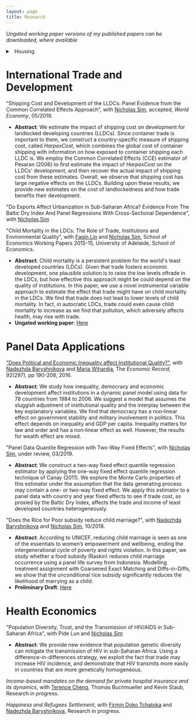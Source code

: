 ```yaml
---
layout: page
title: Research
---
```


*Ungated working paper versions of my published papers can be downloaded, where available*

<details>
<summary>
<a class="btnfire small stroke"><em class="fas fa-chevron-circle-down"></em>&nbsp;&nbsp;Housing</a>    
</summary>

["Natural Disasters and Mental Health: A Quantile Approach"](https://www.sciencedirect.com/science/article/pii/S0165176519301387), with [Nadezhda Baryshnikova](https://researchers.adelaide.edu.au/profile/nadezhda.baryshnikova), *Economics Letters*, 180, pp 62-66, 2019. 
- **Abstract**: This article investigates heterogeneity in the effect of experiencing natural disasters on mental health. Using Australian longitudinal data, we find that home owners generally show a reduction in mental health score after a disaster. There is a strong negative effect in the lowest two quantiles of the distribution for non-owners.
- **Ungated working paper**: [Here](https://github.com/anhpham-econ/about-me/blob/master/papers/Disaster_MentalHealth.pdf).
- **Early working paper**: [Here](https://ideas.repec.org/p/adl/wpaper/2018-13.html)

"New evidence on mental health and housing affordability in cities: A quantile regression approach", with [Emma Baker](https://researchers.adelaide.edu.au/profile/emma.baker), [Lyrian Daniel](https://researchers.adelaide.edu.au/profile/lyrian.daniel) and [Rebecca Bentley](https://www.findanexpert.unimelb.edu.au/display/person99174), revised and resubmitted, 06/2019.

"Cold housing: evidence, risk and vulnerability", with [Lyrian Daniel](https://researchers.adelaide.edu.au/profile/lyrian.daniel), [Emma Baker](https://researchers.adelaide.edu.au/profile/emma.baker) and Andrew Beer, minor revision, 06/2019.

*More than just climate*, with [Lyrian Daniel](https://researchers.adelaide.edu.au/profile/lyrian.daniel), [Emma Baker](https://researchers.adelaide.edu.au/profile/emma.baker) and Andrew Beer, Research in progress.

*Dynamics of household demand for renewable energy infrastructure*, with [Lyrian Daniel](https://researchers.adelaide.edu.au/profile/lyrian.daniel), Research in progress.

</details>



# International Trade and Development
"Shipping Cost and Development of the LLDCs: Panel Evidence from the Common Correlated Effects Approach", with [Nicholas Sim](https://sites.google.com/view/nicholassim/home), accepted, *World Economy*, 05/2019.
- **Abstract**: We estimate the impact of shipping cost on development for landlocked developing countries (LLDCs). Since container trade is important to them, we construct a country-specific measure of shipping cost, called *HarpexCost*, which combines the global cost of container shipping with information on how exposed to container shipping each LLDC is. We employ the Common Correlated Effects (CCE) estimator of Pesaran (2006) to first estimate the impact of *HarpexCost* on the LLDCs' development, and then recover the actual impact of shipping cost from these estimates. Overall, we observe that shipping cost has large negative effects on the LLDCs. Building upon these results, we provide new estimates on the cost of landlockedness and how trade benefits their development.

"Do Exports Affect Urbanization in Sub-Saharan Africa? Evidence From The Baltic Dry Index And Panel Regressions With Cross-Sectional Dependence", with [Nicholas Sim](https://sites.google.com/view/nicholassim/home)

"Child Mortality in the LDCs: The Role of Trade, Institutions and Environmental Quality", with [Faqin Lin](https://linfaqin.weebly.com/) and [Nicholas Sim](https://sites.google.com/view/nicholassim/home), School of Economics Working Papers 2015-15, University of Adelaide, School of Economics.
- **Abstract**: Child mortality is a persistent problem for the world's least developed countries (LDCs). Given that trade fosters economic development, one plausible solution is to raise the low levels oftrade in the LDCs, but how effective this approach might be could depend on the quality of institutions. In this paper, we use a novel instrumental variable approach to estimate the effect that trade might have on child mortality in the LDCs. We find that trade does not lead to lower levels of child mortality. In fact, in autocratic LDCs, trade could even cause child mortality to increase as we find that pollution, which adversely affects health, may rise with trade.
- **Ungated working paper**: [Here](https://ideas.repec.org/p/adl/wpaper/2015-15.html)

# Panel Data Applications
["Does Political and Economic Inequality affect Institutional Quality?"](https://onlinelibrary.wiley.com/doi/full/10.1111/1475-4932.12246), with [Nadezhda Baryshnikova](https://researchers.adelaide.edu.au/profile/nadezhda.baryshnikova) and [Maria Wihardja](https://blogs.worldbank.org/team/maria-monica-wihardja), The *Economic Record*, 92(297), pp 190-208, 2016.
- **Abstract**: We study how inequality, democracy and economic development affect institutions in a dynamic panel model using data for 78 countries from 1984 to 2006. We suggest a model that assumes the sluggish adjustment of institutional quality and the interplay between the key explanatory variables. We find that democracy has a non‐linear effect on government stability and military involvement in politics. This effect depends on inequality and GDP per capita. Inequality matters for law and order and has a non‐linear effect as well. However, the results for wealth effect are mixed.


"Panel Data Quantile Regression with Two-Way Fixed Effects",  with [Nicholas Sim](https://sites.google.com/view/nicholassim/home), under review, 03/2019.
- **Abstract**: We construct a two-way fixed effect quantile regression estimator by applying the one-way fixed effect quantile regression technique of Canay (2011). We explore the Monte Carlo properties of this estimator under the assumption that the data generating process may contain a one- or two-way fixed effect. We apply this estimator to a panel data with country and year fixed effects to see if trade cost, as proxied by the Baltic Dry Index, affects the trade and income of least developed countries heterogeneously.

"Does the Rice for Poor subsidy reduce child marriage?", with [Nadezhda Baryshnikova](https://www.adelaide.edu.au/directory/nadezhda.baryshnikova) and [Nicholas Sim](https://sites.google.com/view/nicholassim/home), 10/2018.
- **Abstract**: According to UNICEF, reducing child marriage is seen as one of the essentials to women’s empowerment and wellbeing, ending the intergenerational cycle of poverty and rights violation. In this paper, we study whether a food subsidy (Raskin) reduces child marriage occurrence using a panel life survey from Indonesia. Modelling treatment assignment with Coarsened Exact Matching and Diffs-in-Diffs, we show that the unconditional rice subsidy significantly reduces the likelihood of marrying as a child.
- **Preliminary Draft**: [Here](https://ies.keio.ac.jp/upload/20181026appliedpaper-1.pdf)

# Health Economics
"Population Diversity, Trust, and the Transmission of HIV/AIDS in Sub-Saharan Africa", with Pide Lun and [Nicholas Sim](https://sites.google.com/view/nicholassim/home)
- **Abstract**: We provide new evidence that population genetic diversity can mitigate the transmission of HIV in sub-Saharan Africa. Using a difference-in-differences strategy, we exploit the fact that trade may increase HIV incidence, and demonstrate that HIV transmits more easily in countries that are more genetically homogeneous.

*Income-based mandates on the demand for private hospital insurance and its dynamics*, with [Terence Cheng](https://terencechaicheng.wordpress.com/), Thomas Buchmueller and Kevin Staub, Research in progress. 

*Happiness and Refugees Settlement*, with [Firmin Doko Tchatoka](https://researchers.adelaide.edu.au/profile/firmin.dokotchatoka) and [Nadezhda Baryshnikova](https://researchers.adelaide.edu.au/profile/nadezhda.baryshnikova), Research in progress.
